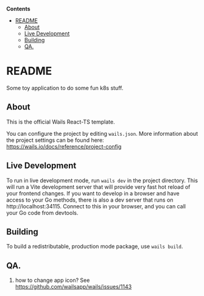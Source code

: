 <!-- START doctoc generated TOC please keep comment here to allow auto update -->
<!-- DON'T EDIT THIS SECTION, INSTEAD RE-RUN doctoc TO UPDATE -->
**Contents**

- [README](#readme)
  - [About](#about)
  - [Live Development](#live-development)
  - [Building](#building)
  - [QA.](#qa)

<!-- END doctoc generated TOC please keep comment here to allow auto update -->

# README

Some toy application to do some fun k8s stuff.

## About

This is the official Wails React-TS template.

You can configure the project by editing `wails.json`. More information about
the project settings can be found here:
https://wails.io/docs/reference/project-config

## Live Development

To run in live development mode, run `wails dev` in the project directory. This
will run a Vite development server that will provide very fast hot reload of
your frontend changes. If you want to develop in a browser and have access to
your Go methods, there is also a dev server that runs on
http://localhost:34115. Connect to this in your browser, and you can call your
Go code from devtools.

## Building

To build a redistributable, production mode package, use `wails build`.

## QA.

1. how to change app icon? See https://github.com/wailsapp/wails/issues/1143
